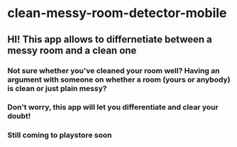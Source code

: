 # clean-messy-room-detector-mobile

## HI! This app allows to differnetiate between a messy room and a clean one

### Not sure whether you've cleaned your room well? Having an argument with someone on whether a room (yours or anybody) is clean or just plain messy?
### Don't worry, this app will let you differentiate and clear your doubt!

### Still coming to playstore soon
